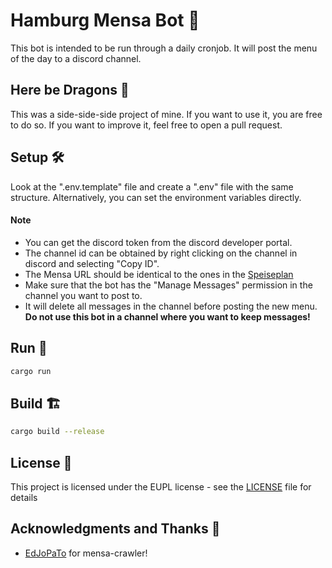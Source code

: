 # Hamburg Mensa Bot 🤖

This bot is intended to be run through a daily cronjob. It will post the menu of the day to a discord channel.

## Here be Dragons 🐲

This was a side-side-side project of mine. If you want to use it, you are free to do so. If you want to improve it, feel free to open a pull request.

## Setup 🛠️

Look at the ".env.template" file and create a ".env" file with the same structure. Alternatively, you can set the environment variables directly.
#### Note
- You can get the discord token from the discord developer portal. 
- The channel id can be obtained by right clicking on the channel in discord and selecting "Copy ID".
- The Mensa URL should be identical to the ones in the [Speiseplan](https://www.stwhh.de/speiseplan?t=this_week)
- Make sure that the bot has the "Manage Messages" permission in the channel you want to post to.
- It will delete all messages in the channel before posting the new menu. **Do not use this bot in a channel where you want to keep messages!**

## Run 🏃

```bash
cargo run
```

## Build 🏗️

```bash
cargo build --release
```

## License 📜

This project is licensed under the EUPL license - see the [LICENSE](LICENSE) file for details

## Acknowledgments and Thanks 🙏
- [EdJoPaTo](https://github.com/EdJoPaTo) for mensa-crawler!
